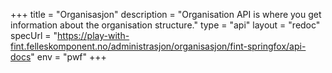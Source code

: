 +++
title = "Organisasjon"
description = "Organisation API is where you get information about the organisation structure."
type = "api"
layout = "redoc"
specUrl = "https://play-with-fint.felleskomponent.no/administrasjon/organisasjon/fint-springfox/api-docs"
env = "pwf"
+++
